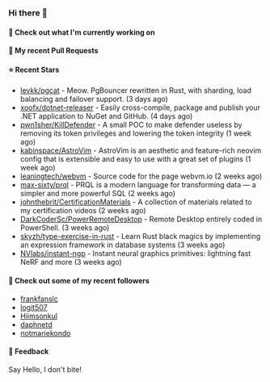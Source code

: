 ### Hi there 👋

#### 👷 Check out what I'm currently working on

#### 🔨 My recent Pull Requests


#### ⭐ Recent Stars

- [levkk/pgcat](https://github.com/levkk/pgcat) - Meow. PgBouncer rewritten in Rust, with sharding, load balancing and failover support. (3 days ago)
- [xoofx/dotnet-releaser](https://github.com/xoofx/dotnet-releaser) - Easily cross-compile, package and publish your .NET application to NuGet and GitHub. (4 days ago)
- [pwn1sher/KillDefender](https://github.com/pwn1sher/KillDefender) - A small POC to make defender useless by removing its token privileges and lowering the token integrity   (1 week ago)
- [kabinspace/AstroVim](https://github.com/kabinspace/AstroVim) - AstroVim is an aesthetic and feature-rich neovim config that is extensible and easy to use with a great set of plugins  (1 week ago)
- [leaningtech/webvm](https://github.com/leaningtech/webvm) - Source code for the page webvm.io (2 weeks ago)
- [max-sixty/prql](https://github.com/max-sixty/prql) - PRQL is a modern language for transforming data — a simpler and more powerful SQL (2 weeks ago)
- [johnthebrit/CertificationMaterials](https://github.com/johnthebrit/CertificationMaterials) - A collection of materials related to my certification videos (2 weeks ago)
- [DarkCoderSc/PowerRemoteDesktop](https://github.com/DarkCoderSc/PowerRemoteDesktop) - Remote Desktop entirely coded in PowerShell. (3 weeks ago)
- [skyzh/type-exercise-in-rust](https://github.com/skyzh/type-exercise-in-rust) - Learn Rust black magics by implementing an expression framework in database systems (3 weeks ago)
- [NVlabs/instant-ngp](https://github.com/NVlabs/instant-ngp) - Instant neural graphics primitives: lightning fast NeRF and more (3 weeks ago)

#### 👯 Check out some of my recent followers

- [frankfanslc](https://github.com/frankfanslc)
- [logit507](https://github.com/logit507)
- [Hiimsonkul](https://github.com/Hiimsonkul)
- [daphnetd](https://github.com/daphnetd)
- [notmariekondo](https://github.com/notmariekondo)

#### 💬 Feedback

Say Hello, I don't bite!